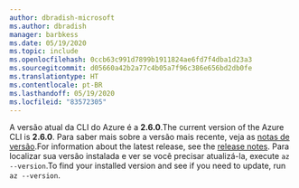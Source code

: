 ```yaml
---
author: dbradish-microsoft
ms.author: dbradish
manager: barbkess
ms.date: 05/19/2020
ms.topic: include
ms.openlocfilehash: 0ccb63c991d7899b1911824ae6fd7f4dba1d23a3
ms.sourcegitcommit: d05660a42b2a77c4b05a7f96c386e656bd2db0fe
ms.translationtype: HT
ms.contentlocale: pt-BR
ms.lasthandoff: 05/19/2020
ms.locfileid: "83572305"
---
```

<span data-ttu-id="0f71e-101">A versão atual da CLI do Azure é a __2.6.0__.</span><span class="sxs-lookup"><span data-stu-id="0f71e-101">The current version of the Azure CLI is __2.6.0__.</span></span> <span data-ttu-id="0f71e-102">Para saber mais sobre a versão mais recente, veja as [notas de versão](../release-notes-azure-cli.md).</span><span class="sxs-lookup"><span data-stu-id="0f71e-102">For information about the latest release, see the [release notes](../release-notes-azure-cli.md).</span></span> <span data-ttu-id="0f71e-103">Para localizar sua versão instalada e ver se você precisar atualizá-la, execute `az --version`.</span><span class="sxs-lookup"><span data-stu-id="0f71e-103">To find your installed version and see if you need to update, run `az --version`.</span></span>
